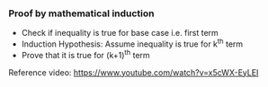 
### Proof by mathematical induction
- Check if inequality is true for base case i.e. first term
- Induction Hypothesis: Assume inequality is true for k<sup>th</sup> term
- Prove that it is true for (k+1)<sup>th</sup> term

Reference video: https://www.youtube.com/watch?v=x5cWX-EyLEI 